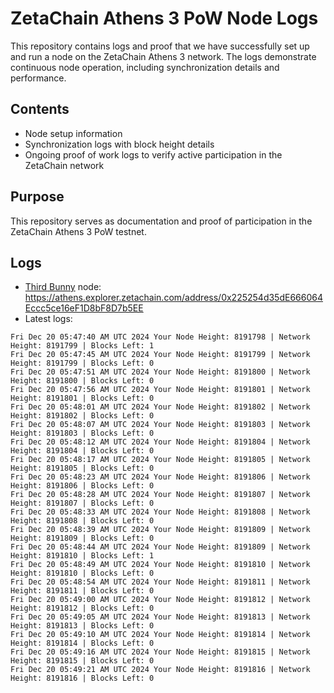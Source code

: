 # ZetaChain Athens 3 PoW Node Logs
This repository contains logs and proof that we have successfully set up and run a node on the ZetaChain Athens 3 network. The logs demonstrate continuous node operation, including synchronization details and performance.

## Contents
- Node setup information
- Synchronization logs with block height details
- Ongoing proof of work logs to verify active participation in the ZetaChain network

## Purpose
This repository serves as documentation and proof of participation in the ZetaChain Athens 3 PoW testnet.

## Logs

- [Third Bunny](https://thirdbunny.xyz/) node: https://athens.explorer.zetachain.com/address/0x225254d35dE666064Eccc5ce16eF1D8bF8D7b5EE
- Latest logs:
```
Fri Dec 20 05:47:40 AM UTC 2024 Your Node Height: 8191798 | Network Height: 8191799 | Blocks Left: 1
Fri Dec 20 05:47:45 AM UTC 2024 Your Node Height: 8191799 | Network Height: 8191799 | Blocks Left: 0
Fri Dec 20 05:47:51 AM UTC 2024 Your Node Height: 8191800 | Network Height: 8191800 | Blocks Left: 0
Fri Dec 20 05:47:56 AM UTC 2024 Your Node Height: 8191801 | Network Height: 8191801 | Blocks Left: 0
Fri Dec 20 05:48:01 AM UTC 2024 Your Node Height: 8191802 | Network Height: 8191802 | Blocks Left: 0
Fri Dec 20 05:48:07 AM UTC 2024 Your Node Height: 8191803 | Network Height: 8191803 | Blocks Left: 0
Fri Dec 20 05:48:12 AM UTC 2024 Your Node Height: 8191804 | Network Height: 8191804 | Blocks Left: 0
Fri Dec 20 05:48:17 AM UTC 2024 Your Node Height: 8191805 | Network Height: 8191805 | Blocks Left: 0
Fri Dec 20 05:48:23 AM UTC 2024 Your Node Height: 8191806 | Network Height: 8191806 | Blocks Left: 0
Fri Dec 20 05:48:28 AM UTC 2024 Your Node Height: 8191807 | Network Height: 8191807 | Blocks Left: 0
Fri Dec 20 05:48:33 AM UTC 2024 Your Node Height: 8191808 | Network Height: 8191808 | Blocks Left: 0
Fri Dec 20 05:48:39 AM UTC 2024 Your Node Height: 8191809 | Network Height: 8191809 | Blocks Left: 0
Fri Dec 20 05:48:44 AM UTC 2024 Your Node Height: 8191809 | Network Height: 8191810 | Blocks Left: 1
Fri Dec 20 05:48:49 AM UTC 2024 Your Node Height: 8191810 | Network Height: 8191810 | Blocks Left: 0
Fri Dec 20 05:48:54 AM UTC 2024 Your Node Height: 8191811 | Network Height: 8191811 | Blocks Left: 0
Fri Dec 20 05:49:00 AM UTC 2024 Your Node Height: 8191812 | Network Height: 8191812 | Blocks Left: 0
Fri Dec 20 05:49:05 AM UTC 2024 Your Node Height: 8191813 | Network Height: 8191813 | Blocks Left: 0
Fri Dec 20 05:49:10 AM UTC 2024 Your Node Height: 8191814 | Network Height: 8191814 | Blocks Left: 0
Fri Dec 20 05:49:16 AM UTC 2024 Your Node Height: 8191815 | Network Height: 8191815 | Blocks Left: 0
Fri Dec 20 05:49:21 AM UTC 2024 Your Node Height: 8191816 | Network Height: 8191816 | Blocks Left: 0
```
